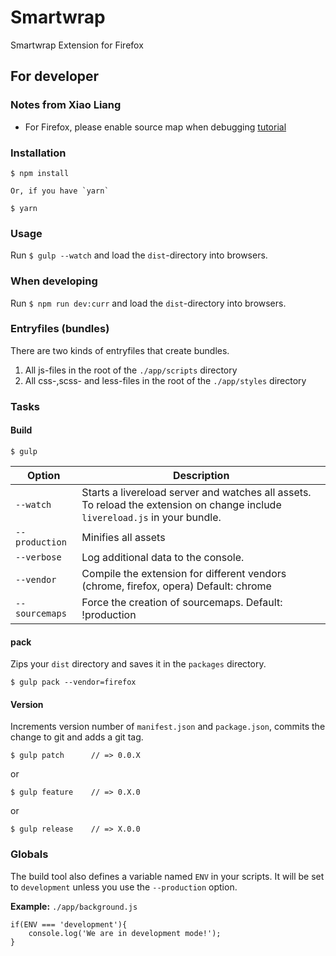 # Smartwrap

Smartwrap Extension for Firefox

## For developer

### Notes from Xiao Liang
-  For Firefox, please enable source map when debugging [tutorial](https://developer.mozilla.org/en-US/docs/Tools/Debugger/How_to/Use_a_source_map)

### Installation

	$ npm install
	
	Or, if you have `yarn`
	
	$ yarn

### Usage

Run `$ gulp --watch` and load the `dist`-directory into browsers.

### When developing

Run `$ npm run dev:curr` and load the `dist`-directory into browsers.

### Entryfiles (bundles)

There are two kinds of entryfiles that create bundles.

1. All js-files in the root of the `./app/scripts` directory
2. All css-,scss- and less-files in the root of the `./app/styles` directory

### Tasks

#### Build

    $ gulp


| Option         | Description                                                                                                                                           |
|----------------|-------------------------------------------------------------------------------------------------------------------------------------------------------|
| `--watch`      | Starts a livereload server and watches all assets. <br>To reload the extension on change include `livereload.js` in your bundle.                      |
| `--production` | Minifies all assets                                                                                                                                   |
| `--verbose`    | Log additional data to the console.                                                                                                                   |
| `--vendor`     | Compile the extension for different vendors (chrome, firefox, opera)  Default: chrome                                                                 |
| `--sourcemaps` | Force the creation of sourcemaps. Default: !production                                                                                                |


#### pack

Zips your `dist` directory and saves it in the `packages` directory.

    $ gulp pack --vendor=firefox

#### Version

Increments version number of `manifest.json` and `package.json`,
commits the change to git and adds a git tag.


    $ gulp patch      // => 0.0.X

or

    $ gulp feature    // => 0.X.0

or

    $ gulp release    // => X.0.0


### Globals

The build tool also defines a variable named `ENV` in your scripts. It will be set to `development` unless you use the `--production` option.


**Example:** `./app/background.js`

	if(ENV === 'development'){
		console.log('We are in development mode!');
	}







